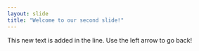 ```yaml
---
layout: slide
title: "Welcome to our second slide!"
---
```

This new text is added in the line.
Use the left arrow to go back!
